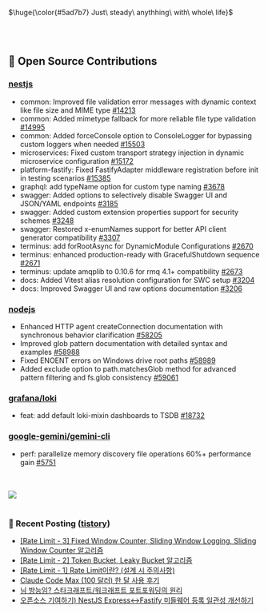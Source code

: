 <p>$\huge{\color{#5ad7b7} Just\ steady\ anythhing\ with\ whole\ life}$</p>

<br>
<br>
  
## 📖 Open Source Contributions
### [nestjs](https://github.com/nestjs)
- common: Improved file validation error messages with dynamic context like file size and MIME type [#14213](https://github.com/nestjs/nest/pull/14213)
- common: Added mimetype fallback for more reliable file type validation [#14995](https://github.com/nestjs/nest/pull/14995)
- common: Added forceConsole option to ConsoleLogger for bypassing custom loggers when needed [#15503](https://github.com/nestjs/nest/pull/15503)
- microservices: Fixed custom transport strategy injection in dynamic microservice configuration [#15172](https://github.com/nestjs/nest/pull/15172)
- platform-fastify: Fixed FastifyAdapter middleware registration before init in testing scenarios [#15385](https://github.com/nestjs/nest/pull/15385)
- graphql: add typeName option for custom type naming [#3678](https://github.com/nestjs/graphql/pull/3678)
- swagger: Added options to selectively disable Swagger UI and JSON/YAML endpoints [#3185](https://github.com/nestjs/swagger/pull/3185)
- swagger: Added custom extension properties support for security schemes [#3248](https://github.com/nestjs/swagger/pull/3248)
- swagger: Restored x-enumNames support for better API client generator compatibility [#3307](https://github.com/nestjs/swagger/pull/3307)
- terminus: add forRootAsync for DynamicModule Configurations [#2670](https://github.com/nestjs/terminus/pull/2670)
- terminus: enhanced production-ready with GracefulShutdown sequence [#2671](https://github.com/nestjs/terminus/pull/2671)
- terminus: update amqplib to 0.10.6 for rmq 4.1+ compatibility [#2673](https://github.com/nestjs/terminus/pull/2673)
- docs: Added Vitest alias resolution configuration for SWC setup [#3204](https://github.com/nestjs/docs.nestjs.com/pull/3204)
- docs: Improved Swagger UI and raw options documentation [#3206](https://github.com/nestjs/docs.nestjs.com/pull/3206)

### [nodejs](https://github.com/nodejs)
- Enhanced HTTP agent createConnection documentation with synchronous behavior clarification [#58205](https://github.com/nodejs/node/pull/58205)
- Improved glob pattern documentation with detailed syntax and examples [#58988](https://github.com/nodejs/node/pull/58988)
- Fixed ENOENT errors on Windows drive root paths [#58989](https://github.com/nodejs/node/pull/58989)
- Added exclude option to path.matchesGlob method for advanced pattern filtering and fs.glob consistency [#59061](https://github.com/nodejs/node/pull/59061)

### [grafana/loki](https://github.com/grafana/loki)
- feat: add default loki-mixin dashboards to TSDB [#18732](https://github.com/grafana/loki/pull/18732)

### [google-gemini/gemini-cli](https://github.com/google-gemini/gemini-cli)
- perf: parallelize memory discovery file operations 60%+ performance gain [#5751](https://github.com/google-gemini/gemini-cli/pull/5751)

<br>
<br>

<a href="https://github.com/devxb/gitanimals">
  <img src="https://render.gitanimals.org/farms/mag123c"/>
</a>

<br>
<br>


### 📕 Recent Posting ([tistory](https://mag1c.tistory.com))
- [[Rate Limit - 3] Fixed Window Counter, Sliding Window Logging, Sliding Window Counter 알고리즘](https://mag1c.tistory.com/578)</br>
- [[Rate Limit - 2] Token Bucket, Leaky Bucket 알고리즘](https://mag1c.tistory.com/577)</br>
- [[Rate Limit - 1] Rate Limit이란? (설계 시 주의사항)](https://mag1c.tistory.com/576)</br>
- [Claude Code Max (100 달러) 한 달 사용 후기](https://mag1c.tistory.com/575)</br>
- [님 방능임? 스타크래프트/워크래프트 포트포워딩의 원리](https://mag1c.tistory.com/574)</br>
- [오픈소스 기여하기) NestJS Express&harr;Fastify 미들웨어 등록 일관성 개선하기](https://mag1c.tistory.com/573)</br>
